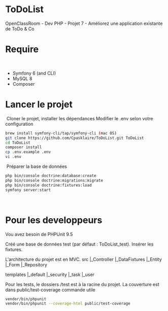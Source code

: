 # ToDoList
 OpenClassRoom - Dev PHP - Projet 7 - Améliorez une application existante de ToDo & Co
​
# Require
​
- Symfony 6 (and CLI)
- MySQL 8
- Composer
​
# Lancer le projet
​
Cloner le projet, installer les dépendances
Modifier le .env selon votre configuration
​
```bash
brew install symfony-cli/tap/symfony-cli (mac OS)
git clone https://github.com/Cpasklaire/ToDoList.git ToDoList
cd ToDoList
composer install
cp .env.example .env
vi .env
```
​
Préparer la base de données
​
```bash
php bin/console doctrine:database:create
php bin/console doctrine:migrations:migrate
php bin/console doctrine:fixtures:load
symfony server:start
```
​
# Pour les developpeurs
Vou avez besoin de PHPUnit 9.5

Créé une base de données test (par défaut : ToDoList_test).
Insérer les fixtures.

L'architecture du projet est en MVC.
src
    |_Controller
    |_DataFixtures
    |_Entity
    |_Form
    |_Repository

templates
    |_default
    |_security
    |_task
    |_user

Pour les tests, le dossiers /test est à la racine du projet. La couverture est dans public/test-coverage
commande utile
```bash
vendor/bin/phpunit
vendor/bin/phpunit --coverage-html public/test-coverage
```
